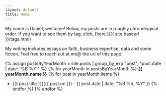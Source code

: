 ```yaml
---
layout: default
title: Home
---
```


My name is Daniel, welcome! Below, my posts are in roughly chronological order. If you want to see them by tag, click, [here.]({{ site.baseurl }}/tags.html)

My writing includes essays on faith, business expertise, data and some fiction. Feel free to reach out at me@ the url of this page.

{% assign postsByYearMonth = site.posts | group_by_exp:"post", "post.date | date: '%B %Y'" %}
{% for yearMonth in postsByYearMonth %}
**{{ yearMonth.name }}**
{% for post in yearMonth.items %}
* [{{ post.title }}]({{ post.url }}) - {{ post.date | date: "%B %d, %Y" }}
{% endfor %}
{% endfor %}